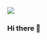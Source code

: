 <img src='https://user-images.githubusercontent.com/101475826/162538169-4cb9a4ed-2bc2-46da-b925-0b057e47a14a.gif'>

### Hi there 👋
